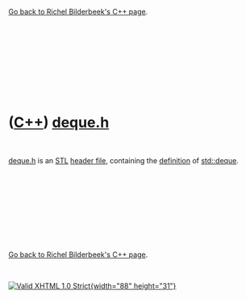 

[Go back to Richel Bilderbeek's C++ page](Cpp.htm).

 

 

 

 

 

([C++](Cpp.htm)) [deque.h](CppDequeH.htm)
=========================================

 

[deque.h](CppDequeH.htm) is an [STL](CppStl.htm) [header
file](CppHeaderFile.htm), containing the [definition](CppDefinition.htm)
of [std::deque](CppDeque.htm).

 

 

 

 

 

[Go back to Richel Bilderbeek's C++ page](Cpp.htm).



 

[![Valid XHTML 1.0 Strict](valid-xhtml10.png){width="88"
height="31"}](http://validator.w3.org/check?uri=referer)
